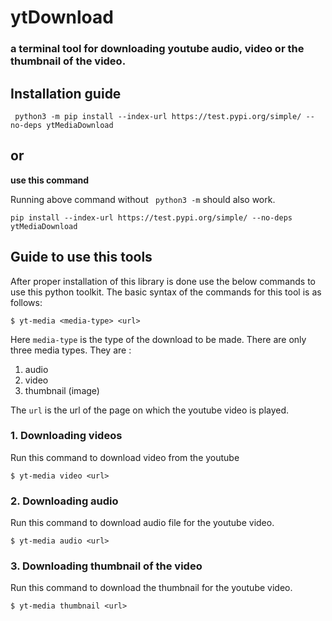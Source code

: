 # ytDownload
### a terminal tool for downloading youtube audio, video or the thumbnail of the video.

## Installation guide
```
 python3 -m pip install --index-url https://test.pypi.org/simple/ --no-deps ytMediaDownload
```
## **or**
**use this command**

Running above command without ` python3 -m` should also work.
```
pip install --index-url https://test.pypi.org/simple/ --no-deps ytMediaDownload
```

## Guide to use this tools
After proper installation of this library is done use the below commands to use this python toolkit.
The basic syntax of the commands for this tool is as follows:
```
$ yt-media <media-type> <url>
```
Here `media-type` is the type of the download to be made. There are only three media types. They are : 
1. audio
2. video
3. thumbnail (image)

The `url` is the url of the page on which the youtube video is played.

### 1. Downloading videos
Run this command to download video from the youtube
```
$ yt-media video <url>
```
### 2. Downloading audio
Run this command to download audio file for the youtube video.
```
$ yt-media audio <url>
```
### 3. Downloading thumbnail of the video
Run this command to download the thumbnail for the youtube video.
```
$ yt-media thumbnail <url>
```
